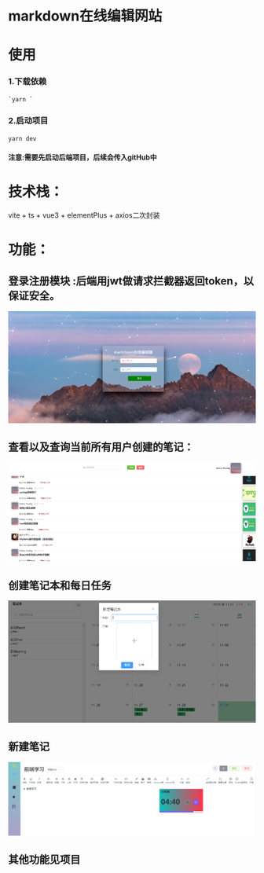 # markdown在线编辑网站
# 使用
   ### 1.下载依赖
    `yarn `
   ### 2.启动项目
   `yarn dev`
   #### __注意__:需要先启动后端项目，后续会传入gitHub中
# 技术栈：
vite + ts + vue3 + elementPlus + axios二次封装
# 功能：
   ## 登录注册模块 :后端用jwt做请求拦截器返回token，以保证安全。
   ![Alt text](image-1.png)
   ## 查看以及查询当前所有用户创建的笔记：
   ![Alt text](image-3.png)
   ## 创建笔记本和每日任务
   ![Alt text](image-4.png)
   ## 新建笔记
   ![Alt text](image-6.png)
   ## 其他功能见项目

 
